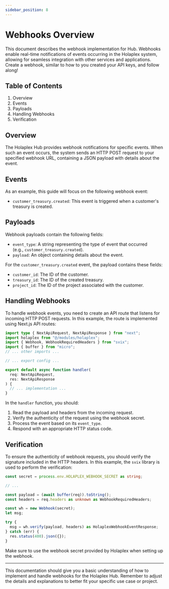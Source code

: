 ```yaml
---
sidebar_position: 8
---
```


# Webhooks Overview

This document describes the webhook implementation for Hub. Webhooks enable real-time notifications of events occurring in the Holaplex system, allowing for seamless integration with other services and applications. Create a webhook, similar to how to you created your API keys, and follow along!

## Table of Contents

1.  Overview
2.  Events
3.  Payloads
4.  Handling Webhooks
5.  Verification

## Overview

The Holaplex Hub provides webhook notifications for specific events. When such an event occurs, the system sends an HTTP POST request to your specified webhook URL, containing a JSON payload with details about the event.

## Events

As an example, this guide will focus on the following webhook event:

- `customer_treasury.created`: This event is triggered when a customer's treasury is created.

## Payloads

Webhook payloads contain the following fields:

- `event_type`: A string representing the type of event that occurred (e.g., `customer_treasury.created`).
- `payload`: An object containing details about the event.

For the `customer_treasury.created` event, the payload contains these fields:

- `customer_id`: The ID of the customer.
- `treasury_id`: The ID of the created treasury.
- `project_id`: The ID of the project associated with the customer.

## Handling Webhooks

To handle webhook events, you need to create an API route that listens for incoming HTTP POST requests. In this example, the route is implemented using Next.js API routes:

```ts
import type { NextApiRequest, NextApiResponse } from "next";
import holaplex from "@/modules/holaplex";
import { Webhook, WebhookRequiredHeaders } from "svix";
import { buffer } from "micro";
// ... other imports ...

// ... export config ...

export default async function handler(
  req: NextApiRequest,
  res: NextApiResponse
) {
  // ... implementation ...
}
```

In the `handler` function, you should:

1.  Read the payload and headers from the incoming request.
2.  Verify the authenticity of the request using the webhook secret.
3.  Process the event based on its `event_type`.
4.  Respond with an appropriate HTTP status code.

## Verification

To ensure the authenticity of webhook requests, you should verify the signature included in the HTTP headers. In this example, the `svix` library is used to perform the verification:

```typescript
const secret = process.env.HOLAPLEX_WEBHOOK_SECRET as string;

// ...

const payload = (await buffer(req)).toString();
const headers = req.headers as unknown as WebhookRequiredHeaders;

const wh = new Webhook(secret);
let msg;

try {
  msg = wh.verify(payload, headers) as HolaplexWebhookEventResponse;
} catch (err) {
  res.status(400).json({});
}
```

Make sure to use the webhook secret provided by Holaplex when setting up the webhook.

---

This documentation should give you a basic understanding of how to implement and handle webhooks for the Holaplex Hub. Remember to adjust the details and explanations to better fit your specific use case or project.

